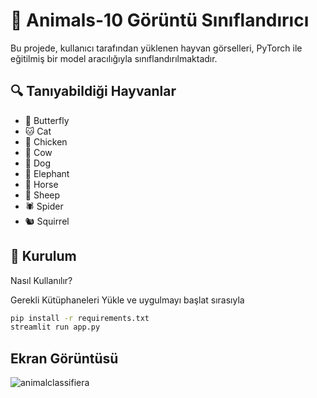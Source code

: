 # 🐾 Animals-10 Görüntü Sınıflandırıcı

Bu projede, kullanıcı tarafından yüklenen hayvan görselleri, PyTorch ile eğitilmiş bir model aracılığıyla sınıflandırılmaktadır.

## 🔍 Tanıyabildiği Hayvanlar

- 🦋 Butterfly  
- 🐱 Cat  
- 🐔 Chicken  
- 🐄 Cow  
- 🐶 Dog  
- 🐘 Elephant  
- 🐴 Horse  
- 🐑 Sheep  
- 🕷️ Spider  
- 🐿️ Squirrel

## 🚀 Kurulum


Nasıl Kullanılır?


Gerekli Kütüphaneleri Yükle ve uygulmayı başlat sırasıyla
```bash
pip install -r requirements.txt
streamlit run app.py
```

## Ekran Görüntüsü
![animalclassifiera](https://github.com/user-attachments/assets/0b00522b-7215-4cd7-9279-b76f41009571)

